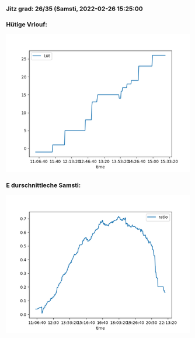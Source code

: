 ### Jitz grad: 26/35 (Samsti, 2022-02-26 15:25:00

### Hütige Vrlouf:
![Graph](Today.png)

### E durschnittleche Samsti:
![Graph](Samsti.png)